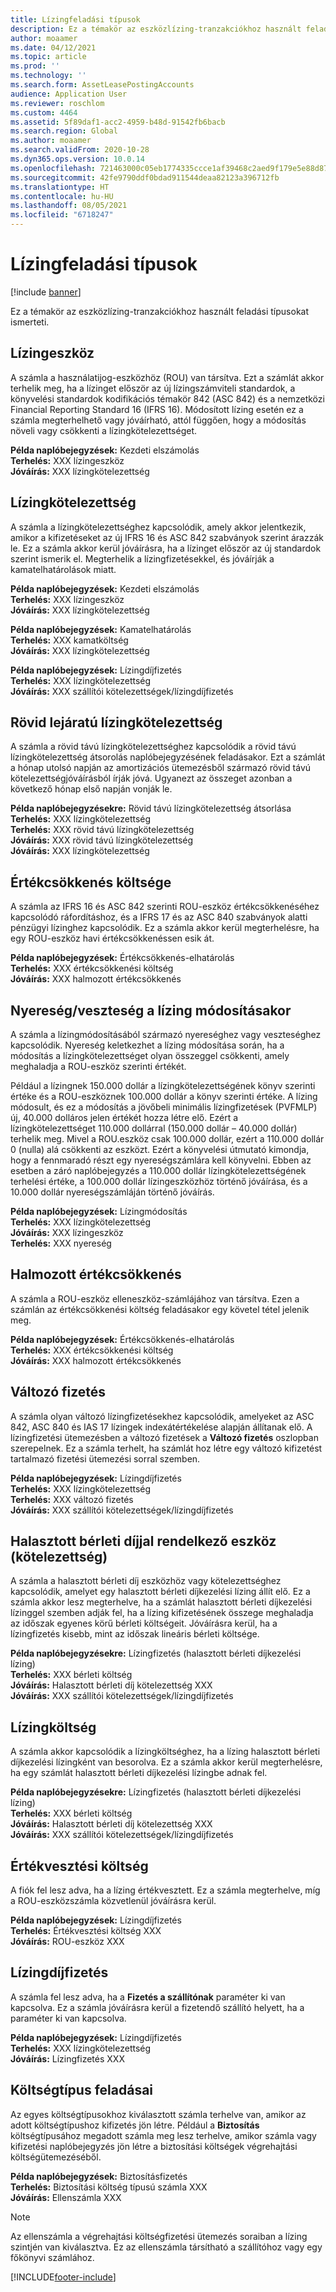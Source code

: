 ```yaml
---
title: Lízingfeladási típusok
description: Ez a témakör az eszközlízing-tranzakciókhoz használt feladási típusokat ismerteti.
author: moaamer
ms.date: 04/12/2021
ms.topic: article
ms.prod: ''
ms.technology: ''
ms.search.form: AssetLeasePostingAccounts
audience: Application User
ms.reviewer: roschlom
ms.custom: 4464
ms.assetid: 5f89daf1-acc2-4959-b48d-91542fb6bacb
ms.search.region: Global
ms.author: moaamer
ms.search.validFrom: 2020-10-28
ms.dyn365.ops.version: 10.0.14
ms.openlocfilehash: 721463000c05eb1774335ccce1af39468c2aed9f179e5e88d8725f4d265d6870
ms.sourcegitcommit: 42fe9790ddf0bdad911544deaa82123a396712fb
ms.translationtype: HT
ms.contentlocale: hu-HU
ms.lasthandoff: 08/05/2021
ms.locfileid: "6718247"
---
```

# <a name="lease-posting-types"></a>Lízingfeladási típusok

[!include [banner](../includes/banner.md)]

Ez a témakör az eszközlízing-tranzakciókhoz használt feladási típusokat ismerteti.

## <a name="lease-asset"></a>Lízingeszköz

A számla a használatijog-eszközhöz (ROU) van társítva. Ezt a számlát akkor terhelik meg, ha a lízinget először az új lízingszámviteli standardok, a könyvelési standardok kodifikációs témakör 842 (ASC 842) és a nemzetközi Financial Reporting Standard 16 (IFRS 16). Módosított lízing esetén ez a számla megterhelhető vagy jóváírható, attól függően, hogy a módosítás növeli vagy csökkenti a lízingkötelezettséget.

**Példa naplóbejegyzések:** Kezdeti elszámolás<br>
**Terhelés:** XXX lízingeszköz<br>
**Jóváírás:** XXX lízingkötelezettség

## <a name="lease-liability"></a>Lízingkötelezettség

A számla a lízingkötelezettséghez kapcsolódik, amely akkor jelentkezik, amikor a kifizetéseket az új IFRS 16 és ASC 842 szabványok szerint árazzák le. Ez a számla akkor kerül jóváírásra, ha a lízinget először az új standardok szerint ismerik el. Megterhelik a lízingfizetésekkel, és jóváírják a kamatelhatárolások miatt.

**Példa naplóbejegyzések:** Kezdeti elszámolás<br>
**Terhelés:** XXX lízingeszköz<br>
**Jóváírás:** XXX lízingkötelezettség

**Példa naplóbejegyzések:** Kamatelhatárolás<br>
**Terhelés:** XXX kamatköltség<br>
**Jóváírás:** XXX lízingkötelezettség

**Példa naplóbejegyzések:** Lízingdíjfizetés<br>
**Terhelés:** XXX lízingkötelezettség<br>
**Jóváírás:** XXX szállítói kötelezettségek/lízingdíjfizetés

## <a name="short-term-lease-liability"></a>Rövid lejáratú lízingkötelezettség

A számla a rövid távú lízingkötelezettséghez kapcsolódik a rövid távú lízingkötelezettség átsorolás naplóbejegyzésének feladásakor. Ezt a számlát a hónap utolsó napján az amortizációs ütemezésből származó rövid távú kötelezettségjóváírásból írják jóvá. Ugyanezt az összeget azonban a következő hónap első napján vonják le.

**Példa naplóbejegyzésekre:** Rövid távú lízingkötelezettség átsorlása<br>
**Terhelés:** XXX lízingkötelezettség<br>
**Terhelés:** XXX rövid távú lízingkötelezettség<br>
**Jóváírás:** XXX rövid távú lízingkötelezettség<br>
**Jóváírás:** XXX lízingkötelezettség

## <a name="depreciation-expense"></a>Értékcsökkenés költsége

A számla az IFRS 16 és ASC 842 szerinti ROU-eszköz értékcsökkenéséhez kapcsolódó ráfordításhoz, és a IFRS 17 és az ASC 840 szabványok alatti pénzügyi lízinghez kapcsolódik. Ez a számla akkor kerül megterhelésre, ha egy ROU-eszköz havi értékcsökkenéssen esik át.

**Példa naplóbejegyzések:** Értékcsökkenés-elhatárolás<br>
**Terhelés:** XXX értékcsökkenési költség<br>
**Jóváírás:** XXX halmozott értékcsökkenés

## <a name="gainloss-on-lease-modification"></a>Nyereség/veszteség a lízing módosításakor

A számla a lízingmódosításából származó nyereséghez vagy veszteséghez kapcsolódik. Nyereség keletkezhet a lízing módosítása során, ha a módosítás a lízingkötelezettséget olyan összeggel csökkenti, amely meghaladja a ROU-eszköz szerinti értékét.

Például a lízingnek 150.000 dollár a lízingkötelezettségének könyv szerinti értéke és a ROU-eszköznek 100.000 dollár a könyv szerinti értéke. A lízing módosult, és ez a módosítás a jövőbeli minimális lízingfizetések (PVFMLP) új, 40.000 dolláros jelen értékét hozza létre elő. Ezért a lízingkötelezettséget 110.000 dollárral (150.000 dollár – 40.000 dollár) terhelik meg. Mivel a ROU.eszköz csak 100.000 dollár, ezért a 110.000 dollár 0 (nulla) alá csökkenti az eszközt. Ezért a könyvelési útmutató kimondja, hogy a fennmaradó részt egy nyereségszámlára kell könyvelni. Ebben az esetben a záró naplóbejegyzés a 110.000 dollár lízingkötelezettségének terhelési értéke, a 100.000 dollár lízingeszközhöz történő jóváírása, és a 10.000 dollár nyereségszámláján történő jóváírás.

**Példa naplóbejegyzések:** Lízingmódosítás<br>
**Terhelés:** XXX lízingkötelezettség<br>
**Jóváírás:** XXX lízingeszköz<br>
**Terhelés:** XXX nyereség

## <a name="accumulated-depreciation"></a>Halmozott értékcsökkenés

A számla a ROU-eszköz elleneszköz-számlájához van társítva. Ezen a számlán az értékcsökkenési költség feladásakor egy követel tétel jelenik meg.

**Példa naplóbejegyzések:** Értékcsökkenés-elhatárolás<br>
**Terhelés:** XXX értékcsökkenési költség<br>
**Jóváírás:** XXX halmozott értékcsökkenés

## <a name="variable-payment"></a>Változó fizetés

A számla olyan változó lízingfizetésekhez kapcsolódik, amelyeket az ASC 842, ASC 840 és IAS 17 lízingek indexátértékelése alapján állítanak elő. A lízingfizetési ütemezésben a változó fizetések a **Változó fizetés** oszlopban szerepelnek. Ez a számla terhelt, ha számlát hoz létre egy változó kifizetést tartalmazó fizetési ütemezési sorral szemben.

**Példa naplóbejegyzések:** Lízingdíjfizetés<br>
**Terhelés:** XXX lízingkötelezettség<br>
**Terhelés:** XXX változó fizetés<br>
**Jóváírás:** XXX szállítói kötelezettségek/lízingdíjfizetés

## <a name="deferred-rent-asset-liability"></a>Halasztott bérleti díjjal rendelkező eszköz (kötelezettség)

A számla a halasztott bérleti díj eszközhöz vagy kötelezettséghez kapcsolódik, amelyet egy halasztott bérleti díjkezelési lízing állít elő. Ez a számla akkor lesz megterhelve, ha a számlát halasztott bérleti díjkezelési lízinggel szemben adják fel, ha a lízing kifizetésének összege meghaladja az időszak egyenes körű bérleti költségeit. Jóváírásra kerül, ha a lízingfizetés kisebb, mint az időszak lineáris bérleti költsége.

**Példa naplóbejegyzésekre:** Lízingfizetés (halasztott bérleti díjkezelési lízing)<br>
**Terhelés:** XXX bérleti költség<br>
**Jóváírás:** Halasztott bérleti díj kötelezettség XXX<br>
**Jóváírás:** XXX szállítói kötelezettségek/lízingdíjfizetés

## <a name="lease-expense"></a>Lízingköltség

A számla akkor kapcsolódik a lízingköltséghez, ha a lízing halasztott bérleti díjkezelési lízingként van besorolva. Ez a számla akkor kerül megterhelésre, ha egy számlát halasztott bérleti díjkezelési lízingbe adnak fel.

**Példa naplóbejegyzésekre:** Lízingfizetés (halasztott bérleti díjkezelési lízing)<br>
**Terhelés:** XXX bérleti költség<br>
**Jóváírás:** Halasztott bérleti díj kötelezettség XXX<br>
**Jóváírás:** XXX szállítói kötelezettségek/lízingdíjfizetés

## <a name="impairment-expense"></a>Értékvesztési költség

A fiók fel lesz adva, ha a lízing értékvesztett. Ez a számla megterhelve, míg a ROU-eszközszámla közvetlenül jóváírásra kerül.

**Példa naplóbejegyzések:** Lízingdíjfizetés<br>
**Terhelés:** Értékvesztési költség XXX<br>
**Jóváírás:** ROU-eszköz XXX

## <a name="lease-payment"></a>Lízingdíjfizetés

A számla fel lesz adva, ha a **Fizetés a szállítónak** paraméter ki van kapcsolva. Ez a számla jóváírásra kerül a fizetendő szállító helyett, ha a paraméter ki van kapcsolva.

**Példa naplóbejegyzések:** Lízingdíjfizetés<br>
**Terhelés:** XXX lízingkötelezettség<br>
**Jóváírás:** Lízingfizetés XXX

## <a name="expense-type-postings"></a>Költségtípus feladásai

Az egyes költségtípusokhoz kiválasztott számla terhelve van, amikor az adott költségtípushoz kifizetés jön létre. Például a **Biztosítás** költségtípusához megadott számla meg lesz terhelve, amikor számla vagy kifizetési naplóbejegyzés jön létre a biztosítási költségek végrehajtási költségütemezéséből.

**Példa naplóbejegyzések:** Biztosításfizetés<br>
**Terhelés:** Biztosítási költség típusú számla XXX<br>
**Jóváírás:** Ellenszámla XXX

> [!NOTE]
> Az ellenszámla a végrehajtási költségfizetési ütemezés soraiban a lízing szintjén van kiválasztva. Ez az ellenszámla társítható a szállítóhoz vagy egy főkönyvi számlához.


[!INCLUDE[footer-include](../../includes/footer-banner.md)]
